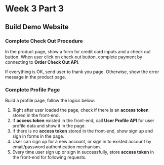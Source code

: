 # Week 3 Part 3

## Build Demo Website

### Complete Check Out Procedure

In the product page, show a form for credit card inputs and a check out button. When user click on check out button, complete payment by connecting to **Order Check Out API**.

If everything is OK, send user to thank you page. Otherwise, show the error message in the product page.

### Complete Profile Page

Build a profile page, follow the logics below:
1. Right after user loaded the page, check if there is an **access token** stored in the front-end.
2. If **access token** existed in the front-end, call **User Profile API** for user profile data and show it in the page.
3. If there is no **access token** stored in the front-end, show sign up and sign in forms in the page.
4. User can sign up for a new account, or sign in to existed account by email/password authentication mechanism.
5. Every time user sign up or sign in successfully, store **access token** in the front-end for following requests.
